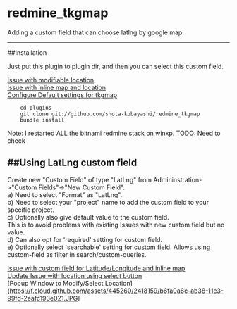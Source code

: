 # redmine_tkgmap

Adding a custom field that can choose latlng by google map.

-----------------------------------------
##Installation

Just put this plugin to plugin dir, and then you can select this custom field.

[Issue with modifiable location](https://raw.github.com/shota-kobayashi/redmine_tkgmap/master/assets/images/ss1.jpg)  
[Issue with inline map and location](https://raw.github.com/shota-kobayashi/redmine_tkgmap/master/assets/images/ss2.jpg)  
[Configure Default settings for tkgmap](https://raw.github.com/shota-kobayashi/redmine_tkgmap/master/assets/images/ss3.jpg)  

```
    cd plugins  
    git clone git://github.com/shota-kobayashi/redmine_tkgmap  
    bundle install  
```
Note: I restarted ALL the bitnami redmine stack on winxp.
TODO: Need to check

##Using LatLng custom field
-------------------------
Create new "Custom Field" of type "LatLng" from Admininstration->"Custom Fields"->"New Custom Field".  
a) Need to select "Format" as "LatLng".  
b) Need to select your "project" name to add the custom field to your specific project.  
c) Optionally also give default value to the custom field.  
This is to avoid problems with existing Issues with new custom field but no value.  
d) Can also opt for 'required' setting for custom field.  
e) Optionally select 'searchable' setting for custom field. Allows using custom-field as filter in search/custom-queries.  

[Issue with custom field for Latitude/Longitude and inline map](https://f.cloud.github.com/assets/445260/2414895/4c4e20b6-aaef-11e3-9af8-273f98b7051c.JPG)  
[Update Issue with location using select button](https://f.cloud.github.com/assets/445260/2414894/4c4b0368-aaef-11e3-82e2-5bc38fe30c1d.JPG)  
[Popup Window to Modify/Select Location](https://f.cloud.github.com/assets/445260/2418159/b6fa0a6c-ab38-11e3-99fd-2eafc193e021.JPG]  
